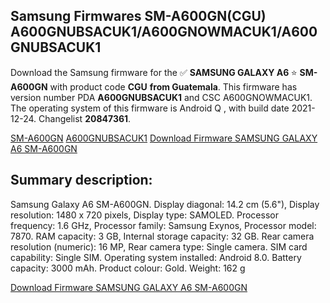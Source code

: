 <h2>Samsung Firmwares SM-A600GN(CGU) A600GNUBSACUK1/A600GNOWMACUK1/A600GNUBSACUK1</h2>
Download the Samsung firmware for the ✅ <strong>SAMSUNG GALAXY A6 </strong> ⭐ <strong>SM-A600GN</strong> with product code <strong>CGU</strong> <strong> from Guatemala</strong>. This firmware has version number PDA <strong>A600GNUBSACUK1</strong> and CSC A600GNOWMACUK1. The operating system of this firmware is Android Q , with build date 2021-12-24. Changelist <strong>20847361</strong>.

[SM-A600GN](https://samfirm.shop/samsung/model/SM-A600GN)
[A600GNUBSACUK1](https://samfirm.shop/samsung/pda/A600GNUBSACUK1)
[Download Firmware SAMSUNG GALAXY A6 SM-A600GN](https://samfirm.shop/samsung/firmware/485239)
<h2>Summary description:</h2>
<p>Samsung Galaxy A6 SM-A600GN. Display diagonal: 14.2 cm (5.6"), Display resolution: 1480 x 720 pixels, Display type: SAMOLED. Processor frequency: 1.6 GHz, Processor family: Samsung Exynos, Processor model: 7870. RAM capacity: 3 GB, Internal storage capacity: 32 GB. Rear camera resolution (numeric): 16 MP, Rear camera type: Single camera. SIM card capability: Single SIM. Operating system installed: Android 8.0. Battery capacity: 3000 mAh. Product colour: Gold. Weight: 162 g</p>


[Download Firmware SAMSUNG GALAXY A6 SM-A600GN](https://samfirm.shop/samsung/firmware/485239)

